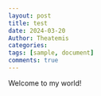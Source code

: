 ```yaml
---
layout: post
title: test
date: 2024-03-20
Author: Theatemis
categories: 
tags: [sample, document]
comments: true
---
```


Welcome to my world!
